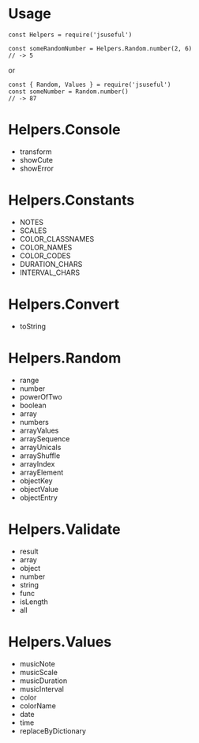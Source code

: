 # Usage

    const Helpers = require('jsuseful')

    const someRandomNumber = Helpers.Random.number(2, 6)
    // -> 5

or

    const { Random, Values } = require('jsuseful')
    const someNumber = Random.number()
    // -> 87

# Helpers.Console

- transform
- showCute
- showError

# Helpers.Constants

- NOTES
- SCALES
- COLOR_CLASSNAMES
- COLOR_NAMES
- COLOR_CODES
- DURATION_CHARS
- INTERVAL_CHARS

# Helpers.Convert

- toString

# Helpers.Random

- range
- number
- powerOfTwo
- boolean
- array
- numbers
- arrayValues
- arraySequence
- arrayUnicals
- arrayShuffle
- arrayIndex
- arrayElement
- objectKey
- objectValue
- objectEntry

# Helpers.Validate

- result
- array
- object
- number
- string
- func
- isLength
- all

# Helpers.Values

- musicNote
- musicScale
- musicDuration
- musicInterval
- color
- colorName
- date
- time
- replaceByDictionary

